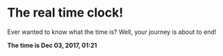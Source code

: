 # The real time clock!

Ever wanted to know what the time is? Well, your journey is about to end!

**The time is Dec 03, 2017, 01:21**
